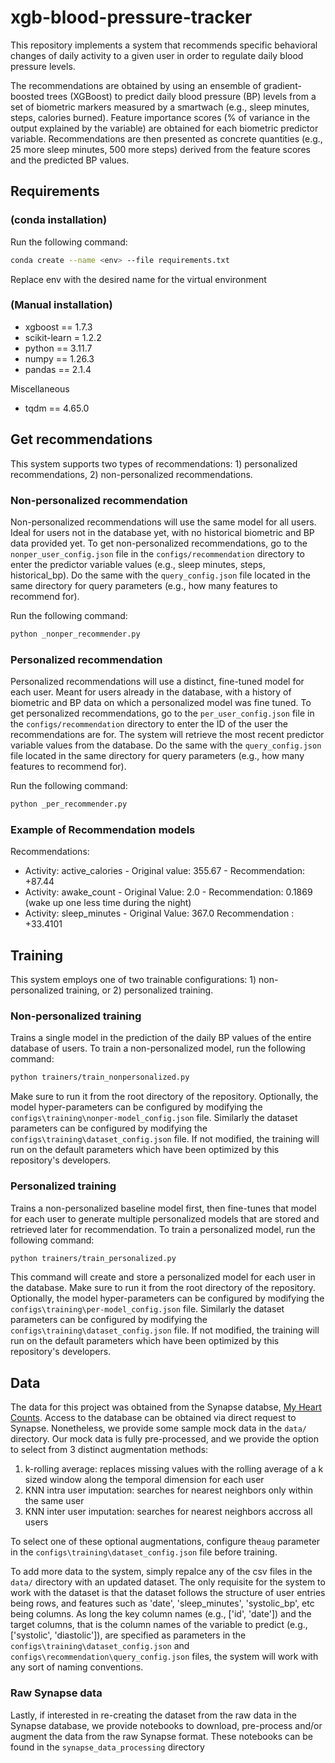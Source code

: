 # xgb-blood-pressure-tracker

This repository implements a system that recommends specific behavioral changes of daily activity to a given user in order to regulate daily blood pressure levels.

The recommendations are obtained by using an ensemble of gradient-boosted trees (XGBoost) to predict daily blood pressure (BP) levels from a set of biometric markers measured by a smartwach (e.g., sleep minutes, steps, calories burned). Feature importance scores (\% of variance in the output explained by the variable) are obtained for each biometric predictor variable. Recommendations are then presented as concrete quantities (e.g., 25 more sleep minutes, 500 more steps) derived from the feature scores and the predicted BP values. 

## Requirements 
### (conda installation)
Run the following command:

```bash
conda create --name <env> --file requirements.txt
```

Replace env with the desired name for the virtual environment

### (Manual installation)
- xgboost == 1.7.3 
- scikit-learn = 1.2.2
- python == 3.11.7 
- numpy == 1.26.3 
- pandas == 2.1.4

Miscellaneous
- tqdm == 4.65.0

## Get recommendations
This system supports two types of recommendations: 1) personalized recommendations, 2) non-personalized recommendations.  

### Non-personalized recommendation
Non-personalized recommendations will use the same model for all users. Ideal for users not in the database yet, with no historical biometric and BP data provided yet. 
To get non-personalized recommendations, go to the `nonper_user_config.json` file in the `configs/recommendation` directory to enter the predictor variable values (e.g., sleep minutes, steps, historical_bp). Do the same with the `query_config.json` file located in the same directory for query parameters (e.g., how many features to recommend for).

Run the following command:
```bash
python _nonper_recommender.py
```

### Personalized recommendation
Personalized recommendations will use a distinct, fine-tuned model for each user. Meant for users already in the database, with a history of biometric and BP data on which a personalized model was fine tuned. To get personalized recommendations, go to the `per_user_config.json` file in the `configs/recommendation` directory to enter the ID of the user the recommendations are for. The system will retrieve the most recent predictor variable values from the database. Do the same with the `query_config.json` file located in the same directory for query parameters (e.g., how many features to recommend for).

Run the following command:
```bash
python _per_recommender.py
```

### Example of Recommendation models
Recommendations:
- Activity: active_calories  -   Original value: 355.67 -  Recommendation: +87.44
- Activity: awake_count  -   Original Value: 2.0   -    Recommendation: 0.1869 (wake up one less time during the night)
- Activity: sleep_minutes  -   Original Value: 367.0    Recommendation : +33.4101

## Training
This system employs one of two trainable configurations: 1) non-personalized training, or 2) personalized training. 
### Non-personalized training
Trains a single model in the prediction of the daily BP values of the entire database of users. To train a non-personalized model, run the following command:
```bash
python trainers/train_nonpersonalized.py
```
Make sure to run it from the root directory of the repository. Optionally, the model hyper-parameters can be configured by modifying the `configs\training\nonper-model_config.json` file. Similarly the dataset parameters can be configured by modifying the `configs\training\dataset_config.json` file. If not modified, the training will run on the default parameters which have been optimized by this repository's developers.

### Personalized training
Trains a non-personalized baseline model first, then fine-tunes that model for each user to generate multiple personalized models that are stored and retrieved later for recommendation. To train a personalized model, run the following command:
```bash
python trainers/train_personalized.py
```
This command will create and store a personalized model for each user in the database. Make sure to run it from the root directory of the repository. Optionally, the model hyper-parameters can be configured by modifying the `configs\training\per-model_config.json` file. Similarly the dataset parameters can be configured by modifying the `configs\training\dataset_config.json` file. If not modified, the training will run on the default parameters which have been optimized by this repository's developers.

## Data
The data for this project was obtained from the Synapse databse, [My Heart Counts](https://www.synapse.org/#!Synapse:syn16782070/tables/). Access to the database can be obtained via direct request to Synapse. Nonetheless, we provide some sample mock data in the `data/` directory. Our mock data is fully pre-processed, and we provide the option to select from 3 distinct augmentation methods: 
1) k-rolling average: replaces missing values with the rolling average of a k sized window along the temporal dimension for each user
2) KNN intra user imputation: searches for nearest neighbors only within the same user
3) KNN inter user imputation: searches for nearest neighbors accross all users

To select one of these optional augmentations, configure the`aug` parameter in the `configs\training\dataset_config.json` file before training.

To add more data to the system, simply repalce any of the csv files in the `data/` directory with an updated dataset. The only requisite for the system to work with the dataset is that the dataset follows the structure of user entries being rows, and features such as 'date', 'sleep_minutes', 'systolic_bp', etc being columns. As long the key column names (e.g., ['id', 'date']) and the target columns, that is the column names of the variable to predict (e.g., ['systolic', 'diastolic']), are specified as parameters in the `configs\training\dataset_config.json` and `configs\recommendation\query_config.json` files, the system will work with any sort of naming conventions.
### Raw Synapse data
Lastly, if interested in re-creating the dataset from the raw data in the Synapse database, we provide notebooks to download, pre-process and/or augment the data from the raw Synapse format. These notebooks can be found in the `synapse_data_processing` directory
